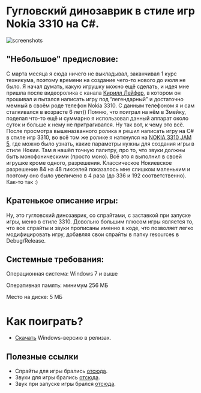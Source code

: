 # Гугловский динозаврик в стиле игр Nokia 3310 на C#.

![screenshots](https://github.com/YuraFX/Dino-Runner-3310/assets/103532261/a2dceb85-a28d-4146-b9c0-b60cc36d8eba)

## "Небольшое" предисловие: 
С марта месяца я сюда ничего не выкладывал, заканчивал 1 курс техникума, поэтому времени на создание 
чего-то нового до июля не было. Я начал думать, какую игрушку можно ещё сделать, и идея мне пришла после видеоролика с канала 
[Кирилл Лейфер](https://www.youtube.com/@kogdazjasdohnu), в котором он прошивал и пытался написать игру под “легендарный” и достаточно мемный в своём роде телефон Nokia 3310. 
С данным телефоном я и сам сталкивался в возрасте 6 лет)) Помню, что поиграл на нём в Змейку, поделал что-то ещё и суммарно я 
использовал данный аппарат около суток и больше к нему не притрагивался. Ну так вот, к чему это всё. После просмотра вышеназванного 
ролика я решил написать игру на C# в стиле игр 3310, во всё том же ролике я наткнулся на [NOKIA 3310 JAM 5](https://itch.io/jam/nokiajam5), где можно было узнать, 
какие параметры нужны для создания игры в стиле Нокии. Там я нашёл точную палитру, про то, что звуки должны быть монофоническими 
(просто моно). Всё это я выполнил в своей игрушке кроме одного, разрешения. Классическое Нокиевское разрешение 84 на 48 пикселей 
показалось мне слишком маленьким и поэтому оно было увеличено в 4 раза (до 336 и 192 соответственно). Как-то так :)

## Кратенькое описание игры: 
Ну, это гугловский динозаврик, со спрайтами, с заставкой при запуске игры, меню в стиле 3310. Довольно большим плюсом игры является то, что все спрайты и звуки прописаны именно в коде, что позволяет легко модифицировать игру, добавляя свои спрайты в папку resources в Debug/Release.

## Системные требования:

Операционная система: Windows 7 и выше

Оперативная память: минимум 256 МБ

Место на диске: 5 МБ

# Как поиграть?
* [Скачать](https://github.com/YuraFX/Dino-Runner-3310/releases/tag/1.1) Windows-версию в релизах.

## Полезные ссылки
* Спрайты для игры брались [отсюда](https://github.com/wayou/t-rex-runner).
* Звуки для игры брались [отсюда](https://sound-pack.net/download/Sound_22840.mp3).
* Звук при запуске игры брался [отсюда](https://www.youtube.com/watch?v=MYRetGmgivg).
